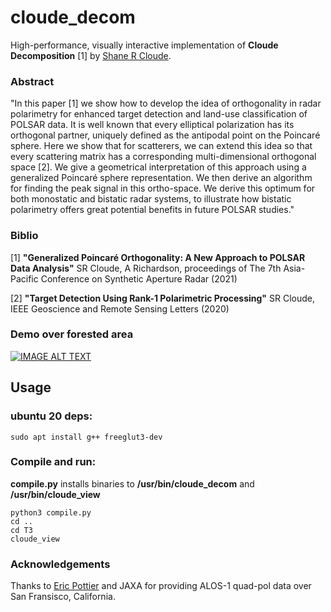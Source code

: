 # cloude_decom
High-performance, visually interactive implementation of **Cloude Decomposition** [1] by [Shane R Cloude](https://scholar.google.ca/citations?hl=en&user=h-ZWMcUAAAAJ&view_op=list_works&sortby=pubdate). 

### Abstract
"In this paper [1] we show how to develop the idea of orthogonality in radar polarimetry for enhanced target detection and land-use classification of POLSAR data. It is well known that every elliptical polarization has its orthogonal partner, uniquely defined as the antipodal point on the Poincaré sphere. Here we show that for scatterers, we can extend this idea so that every scattering matrix has a corresponding multi-dimensional orthogonal space [2]. We give a geometrical interpretation of this approach using a generalized Poincaré sphere representation. We then derive an algorithm for finding the peak signal in this ortho-space. We derive this optimum for both monostatic and bistatic radar systems, to illustrate how bistatic polarimetry offers great potential benefits in future POLSAR studies."
### Biblio
[1] **"Generalized Poincaré Orthogonality: A New Approach to POLSAR Data Analysis"** SR Cloude, A Richardson, proceedings of The 7th Asia-Pacific Conference on Synthetic Aperture Radar (2021)

[2] **"Target Detection Using Rank-1 Polarimetric Processing"** SR Cloude, IEEE Geoscience and Remote Sensing Letters (2020)
### Demo over forested area
[![IMAGE ALT TEXT](http://img.youtube.com/vi/03ddjowiCyI/0.jpg)](http://www.youtube.com/watch?v=03ddjowiCyI "Video Title")

## Usage
### ubuntu 20 deps:
```sudo apt install g++ freeglut3-dev```

### Compile and run:
**compile.py** installs binaries to **/usr/bin/cloude_decom** and **/usr/bin/cloude_view**
```cd cpp
python3 compile.py
cd ..
cd T3
cloude_view
```

### Acknowledgements
Thanks to [Eric Pottier](https://scholar.google.it/citations?hl=en&user=wObZqM0AAAAJ&view_op=list_works&sortby=pubdate) and JAXA for providing ALOS-1 quad-pol data over San Fransisco, California.
